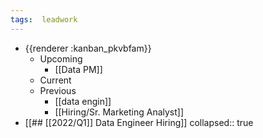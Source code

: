 ```yaml
---
tags:  leadwork
---
```


- {{renderer :kanban_pkvbfam}}
	- Upcoming
		- [[Data PM]]
	- Current
	- Previous
		- [[data engin]]
		- [[Hiring/Sr. Marketing Analyst]]
- [[## [[2022/Q1]] Data Engineer Hiring]]
  collapsed:: true